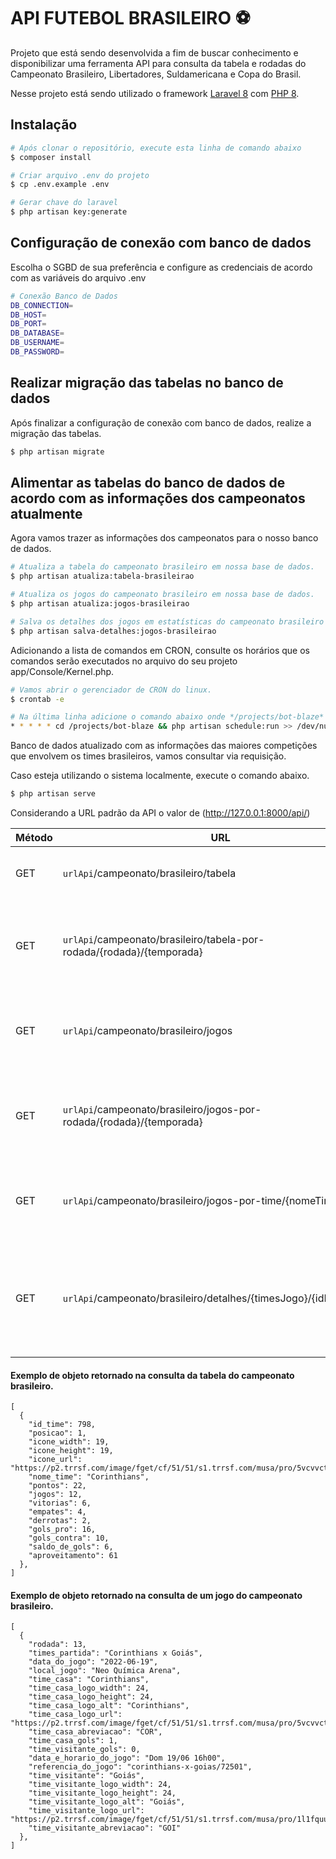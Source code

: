 # API FUTEBOL BRASILEIRO ⚽

Projeto que está sendo desenvolvida a fim de buscar conhecimento e disponibilizar uma ferramenta API para consulta da tabela e rodadas do Campeonato Brasileiro, Libertadores, Suldamericana e Copa do Brasil.

Nesse projeto está sendo utilizado o framework [Laravel 8](https://laravel.com/docs/8.x) com [PHP 8](https://www.php.net/releases/8.0).

## Instalação

```bash
# Após clonar o repositório, execute esta linha de comando abaixo
$ composer install

# Criar arquivo .env do projeto
$ cp .env.example .env

# Gerar chave do laravel
$ php artisan key:generate
```

## Configuração de conexão com banco de dados

Escolha o SGBD de sua preferência e configure as credenciais de acordo com as variáveis do arquivo .env 

```bash
# Conexão Banco de Dados
DB_CONNECTION=
DB_HOST=
DB_PORT=
DB_DATABASE=
DB_USERNAME=
DB_PASSWORD=
```

## Realizar migração das tabelas no banco de dados

Após finalizar a configuração de conexão com banco de dados, realize a migração das tabelas.

```bash
$ php artisan migrate
```

## Alimentar as tabelas do banco de dados de acordo com as informações dos campeonatos atualmente

Agora vamos trazer as informações dos campeonatos para o nosso banco de dados.

```bash
# Atualiza a tabela do campeonato brasileiro em nossa base de dados.
$ php artisan atualiza:tabela-brasileirao

# Atualiza os jogos do campeonato brasileiro em nossa base de dados.
$ php artisan atualiza:jogos-brasileirao

# Salva os detalhes dos jogos em estatísticas do campeonato brasileiro em nossa base de dados.
$ php artisan salva-detalhes:jogos-brasileirao
```

Adicionando a lista de comandos em CRON, consulte os horários que os comandos serão executados no arquivo do seu projeto app/Console/Kernel.php.

```bash
# Vamos abrir o gerenciador de CRON do linux.
$ crontab -e

# Na última linha adicione o comando abaixo onde */projects/bot-blaze* seja o valor do path onde seu projeto está.
* * * * * cd /projects/bot-blaze && php artisan schedule:run >> /dev/null 2>&1
```

Banco de dados atualizado com as informações das maiores competições que envolvem os times brasileiros, vamos consultar via requisição.

Caso esteja utilizando o sistema localmente, execute o comando abaixo.

```bash
$ php artisan serve
```

Considerando a URL padrão da API o valor de (http://127.0.0.1:8000/api/)

| Método | URL | Descrição |
| --- | --- | --- |
| GET | ```urlApi```/campeonato/brasileiro/tabela | Retorna a tabela do campeonato brasileiro. |
| GET | ```urlApi```/campeonato/brasileiro/tabela-por-rodada/{rodada}/{temporada} | Retorna a tabela do campeonato brasileiro por rodada e temporada. |
| GET | ```urlApi```/campeonato/brasileiro/jogos | Retorna os jogos do campeonato brasileiro da rodada atual. |
| GET | ```urlApi```/campeonato/brasileiro/jogos-por-rodada/{rodada}/{temporada} | Retorna os jogos do campeonato brasileiro por rodada e temporada. |
| GET | ```urlApi```/campeonato/brasileiro/jogos-por-time/{nomeTime} | Retorna os jogos do campeonato brasileiro por nome do time. |
| GET | ```urlApi```/campeonato/brasileiro/detalhes/{timesJogo}/{idReferencia} | Retorna as estatísticas dos jogos do campeonato brasileiro por referência de jogo. |

#### Exemplo de objeto retornado na consulta da tabela do campeonato brasileiro.

```code
[
  {
    "id_time": 798,
    "posicao": 1,
    "icone_width": 19,
    "icone_height": 19,
    "icone_url": "https://p2.trrsf.com/image/fget/cf/51/51/s1.trrsf.com/musa/pro/5vcvvctt97r69pfi89v8th577m.png",
    "nome_time": "Corinthians",
    "pontos": 22,
    "jogos": 12,
    "vitorias": 6,
    "empates": 4,
    "derrotas": 2,
    "gols_pro": 16,
    "gols_contra": 10,
    "saldo_de_gols": 6,
    "aproveitamento": 61
  },
]
```

#### Exemplo de objeto retornado na consulta de um jogo do campeonato brasileiro.

```code
[
  {
    "rodada": 13,
    "times_partida": "Corinthians x Goiás",
    "data_do_jogo": "2022-06-19",
    "local_jogo": "Neo Química Arena",
    "time_casa": "Corinthians",
    "time_casa_logo_width": 24,
    "time_casa_logo_height": 24,
    "time_casa_logo_alt": "Corinthians",
    "time_casa_logo_url": "https://p2.trrsf.com/image/fget/cf/51/51/s1.trrsf.com/musa/pro/5vcvvctt97r69pfi89v8th577m.png",
    "time_casa_abreviacao": "COR",
    "time_casa_gols": 1,
    "time_visitante_gols": 0,
    "data_e_horario_do_jogo": "Dom 19/06 16h00",
    "referencia_do_jogo": "corinthians-x-goias/72501",
    "time_visitante": "Goiás",
    "time_visitante_logo_width": 24,
    "time_visitante_logo_height": 24,
    "time_visitante_logo_alt": "Goiás",
    "time_visitante_logo_url": "https://p2.trrsf.com/image/fget/cf/51/51/s1.trrsf.com/musa/pro/1l1fquu71jjbfck687qvikc3l.png",
    "time_visitante_abreviacao": "GOI"
  },
]
```
